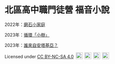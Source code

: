 # 北區高中職門徒營 福音小說

2022年：[磨石小家庭](https://taipeisia.github.io/GospelNovel/2022/Content.html)

2023年：[循環「小樹」](https://taipeisia.github.io/GospelNovel/2023/Content.html)

2023年：[誰來自安塔基亞？](https://taipeisia.github.io/GospelNovel/2024/Content.html)



Licensed under [CC BY-NC-SA 4.0](https://creativecommons.org/licenses/by-nc-sa/4.0/?ref=chooser-v1) <img style="height:22px!important;margin-left:3px;vertical-align:text-bottom;" src="https://mirrors.creativecommons.org/presskit/icons/cc.svg?ref=chooser-v1"> <img style="height:22px!important;margin-left:3px;vertical-align:text-bottom;" src="https://mirrors.creativecommons.org/presskit/icons/by.svg?ref=chooser-v1"> <img style="height:22px!important;margin-left:3px;vertical-align:text-bottom;" src="https://mirrors.creativecommons.org/presskit/icons/nc.svg?ref=chooser-v1"> <img style="height:22px!important;margin-left:3px;vertical-align:text-bottom;" src="https://mirrors.creativecommons.org/presskit/icons/sa.svg?ref=chooser-v1">
